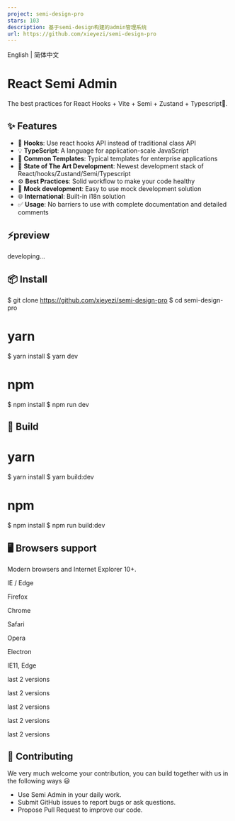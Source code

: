 ```yaml
---
project: semi-design-pro
stars: 103
description: 基于semi-design构建的admin管理系统
url: https://github.com/xieyezi/semi-design-pro
---
```


English | 简体中文

React Semi Admin
================

The best practices for React Hooks + Vite + Semi + Zustand + Typescript🚀.

✨ Features
----------

-   💎 **Hooks**: Use react hooks API instead of traditional class API
-   💡 **TypeScript**: A language for application-scale JavaScript
-   📐 **Common Templates**: Typical templates for enterprise applications
-   🚀 **State of The Art Development**: Newest development stack of React/hooks/Zustand/Semi/Typescript
-   ⚙️ **Best Practices**: Solid workflow to make your code healthy
-   🔢 **Mock development**: Easy to use mock development solution
-   🌐 **International**: Built-in i18n solution
-   ✅ **Usage**: No barriers to use with complete documentation and detailed comments

⚡preview
--------

developing...

📦 Install
----------

$ git clone https://github.com/xieyezi/semi-design-pro
$ cd semi-design-pro

# yarn
$ yarn install
$ yarn dev

# npm
$ npm install
$ npm run dev

🔨 Build
--------

# yarn
$ yarn install
$ yarn build:dev

# npm
$ npm install
$ npm run build:dev

🖥 Browsers support
-------------------

Modern browsers and Internet Explorer 10+.

  
IE / Edge

  
Firefox

  
Chrome

  
Safari

  
Opera

  
Electron

IE11, Edge

last 2 versions

last 2 versions

last 2 versions

last 2 versions

last 2 versions

🤝 Contributing
---------------

We very much welcome your contribution, you can build together with us in the following ways 😃

-   Use Semi Admin in your daily work.
-   Submit GitHub issues to report bugs or ask questions.
-   Propose Pull Request to improve our code.
